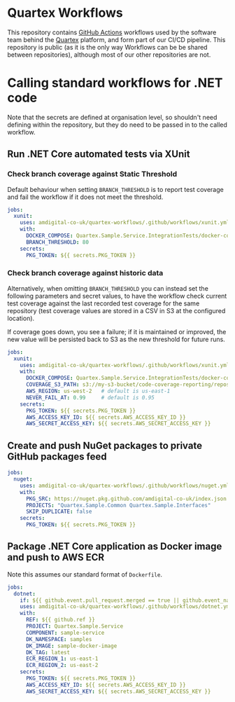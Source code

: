 # Quartex Workflows

This repository contains [GitHub Actions](https://docs.github.com/en/actions) workflows used by the software team behind the [Quartex](https://www.quartexcollections.com/) platform, and form part of our CI/CD pipeline. This repository is public (as it is the only way Workflows can be be shared between repositories), although most of our other repositories are not.

# Calling standard workflows for .NET code

Note that the secrets are defined at organisation level, so shouldn't need defining within the repository, but they do need to be passed in to the called workflow.

## Run .NET Core automated tests via XUnit

### Check branch coverage against Static Threshold

Default behaviour when setting `BRANCH_THRESHOLD` is to report test coverage and fail the workflow if it does not meet the threshold.

```yml
jobs:
  xunit:
    uses: amdigital-co-uk/quartex-workflows/.github/workflows/xunit.yml@v1
    with:
      DOCKER_COMPOSE: Quartex.Sample.Service.IntegrationTests/docker-compose.yml
      BRANCH_THRESHOLD: 80
    secrets:
      PKG_TOKEN: ${{ secrets.PKG_TOKEN }}
```

### Check branch coverage against historic data

Alternatively, when omitting `BRANCH_THRESHOLD` you can instead set the following parameters and secret values, to have the workflow check current test coverage against the last recorded test coverage for the same repository (test coverage values are stored in a CSV in S3 at the configured location).

If coverage goes down, you see a failure; if it is maintained or improved, the new value will be persisted back to S3 as the new threshold for future runs.

```yml
jobs:
  xunit:
    uses: amdigital-co-uk/quartex-workflows/.github/workflows/xunit.yml@vNext
    with:
      DOCKER_COMPOSE: Quartex.Sample.Service.IntegrationTests/docker-compose.yml
      COVERAGE_S3_PATH: s3://my-s3-bucket/code-coverage-reporting/repos.csv
      AWS_REGION: us-west-2   # default is us-east-1
      NEVER_FAIL_AT: 0.99     # default is 0.95
    secrets:
      PKG_TOKEN: ${{ secrets.PKG_TOKEN }}
      AWS_ACCESS_KEY_ID: ${{ secrets.AWS_ACCESS_KEY_ID }}
      AWS_SECRET_ACCESS_KEY: ${{ secrets.AWS_SECRET_ACCESS_KEY }}
```

## Create and push NuGet packages to private GitHub packages feed

```yml
jobs:
  nuget:
    uses: amdigital-co-uk/quartex-workflows/.github/workflows/nuget.yml@v1
    with:
      PKG_SRC: https://nuget.pkg.github.com/amdigital-co-uk/index.json
      PROJECTS: "Quartex.Sample.Common Quartex.Sample.Interfaces"
      SKIP_DUPLICATE: false
    secrets:
      PKG_TOKEN: ${{ secrets.PKG_TOKEN }}
```

## Package .NET Core application as Docker image and push to AWS ECR

Note this assumes our standard format of `Dockerfile`.

```yml
jobs:
  dotnet:
    if: ${{ github.event.pull_request.merged == true || github.event_name == 'workflow_dispatch' }}
    uses: amdigital-co-uk/quartex-workflows/.github/workflows/dotnet.yml@v1
    with:
      REF: ${{ github.ref }}
      PROJECT: Quartex.Sample.Service
      COMPONENT: sample-service
      DK_NAMESPACE: samples
      DK_IMAGE: sample-docker-image
      DK_TAG: latest
      ECR_REGION_1: us-east-1
      ECR_REGION_2: us-east-2
    secrets:
      PKG_TOKEN: ${{ secrets.PKG_TOKEN }}
      AWS_ACCESS_KEY_ID: ${{ secrets.AWS_ACCESS_KEY_ID }}
      AWS_SECRET_ACCESS_KEY: ${{ secrets.AWS_SECRET_ACCESS_KEY }}
```
